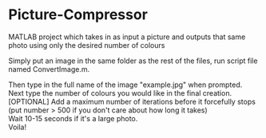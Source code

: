 # Picture-Compressor
MATLAB project which takes in as input a picture and outputs that same photo using only the desired number of colours  

Simply put an image in the same folder as the rest of the files, run script file named ConvertImage.m.  

Then type in the full name of the image "example.jpg" when prompted.  
Next type the number of colours you would like in the final creation.  
[OPTIONAL] Add a maximum number of iterations before it forcefully stops (put number > 500 if you don't care about how long it takes)  
Wait 10-15 seconds if it's a large photo.  
Voila!  
